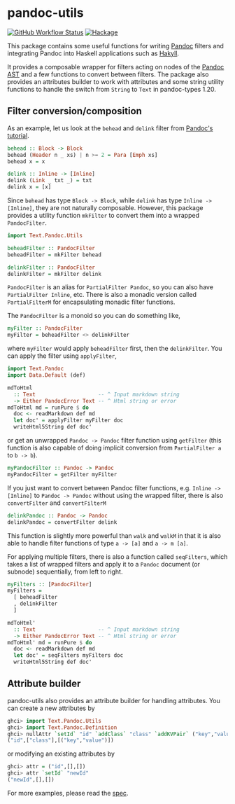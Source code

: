 # pandoc-utils

[![GitHub Workflow Status](https://img.shields.io/github/workflow/status/Krasjet/pandoc-utils/build)](https://github.com/Krasjet/pandoc-utils/actions?query=workflow%3Abuild)
[![Hackage](https://img.shields.io/hackage/v/pandoc-utils)](https://hackage.haskell.org/package/pandoc-utils)

This package contains some useful functions for writing
[Pandoc](https://pandoc.org/) filters and integrating Pandoc into Haskell
applications such as [Hakyll](https://jaspervdj.be/hakyll/).

It provides a composable wrapper for filters acting on nodes of the [Pandoc
AST](https://hackage.haskell.org/package/pandoc-types/docs/Text-Pandoc-Definition.html)
and a few functions to convert between filters. The package also provides an
attributes builder to work with attributes and some string utility functions to
handle the switch from `String` to `Text` in pandoc-types 1.20.

## Filter conversion/composition

As an example, let us look at the `behead` and `delink` filter from [Pandoc's
tutorial](https://pandoc.org/filters.html).
```haskell
behead :: Block -> Block
behead (Header n _ xs) | n >= 2 = Para [Emph xs]
behead x = x

delink :: Inline -> [Inline]
delink (Link _ txt _) = txt
delink x = [x]
```

Since `behead` has type `Block -> Block`, while `delink` has type `Inline ->
[Inline]`, they are not naturally composable. However, this package provides a
utility function `mkFilter` to convert them into a wrapped `PandocFilter`.
```haskell
import Text.Pandoc.Utils

beheadFilter :: PandocFilter
beheadFilter = mkFilter behead

delinkFilter :: PandocFilter
delinkFilter = mkFilter delink
```
`PandocFilter` is an alias for `PartialFilter Pandoc`, so you can also have
`PartialFilter Inline`, etc. There is also a monadic version called
`PartialFilterM` for encapsulating monadic filter functions.

The `PandocFilter` is a monoid so you can do something like,
```haskell
myFilter :: PandocFilter
myFilter = beheadFilter <> delinkFilter
```
where `myFilter` would apply `beheadFilter` first, then the `delinkFilter`. You
can apply the filter using `applyFilter`,
```haskell
import Text.Pandoc
import Data.Default (def)

mdToHtml
  :: Text                    -- ^ Input markdown string
  -> Either PandocError Text -- ^ Html string or error
mdToHtml md = runPure $ do
  doc <- readMarkdown def md
  let doc' = applyFilter myFilter doc
  writeHtml5String def doc'
```
or get an unwrapped `Pandoc -> Pandoc` filter function using `getFilter` (this
function is also capable of doing implicit conversion from `PartialFilter a` to
`b -> b`).
```haskell
myPandocFilter :: Pandoc -> Pandoc
myPandocFilter = getFilter myFilter
```

If you just want to convert between Pandoc filter functions, e.g. `Inline ->
[Inline]` to `Pandoc -> Pandoc` without using the wrapped filter, there is also
`convertFilter` and `convertFilterM`
```haskell
delinkPandoc :: Pandoc -> Pandoc
delinkPandoc = convertFilter delink
```
This function is slightly more powerful than `walk` and `walkM` in that it is
also able to handle filter functions of type `a -> [a]` and `a -> m [a]`.

For applying multiple filters, there is also a function called `seqFilters`,
which takes a list of wrapped filters and apply it to a `Pandoc` document (or
subnode) sequentially, from left to right.
```haskell
myFilters :: [PandocFilter]
myFilters =
  [ beheadFilter
  , delinkFilter
  ]

mdToHtml'
  :: Text                    -- ^ Input markdown string
  -> Either PandocError Text -- ^ Html string or error
mdToHtml' md = runPure $ do
  doc <- readMarkdown def md
  let doc' = seqFilters myFilters doc
  writeHtml5String def doc'
```

## Attribute builder

pandoc-utils also provides an attribute builder for handling attributes. You
can create a new attributes by
```haskell
ghci> import Text.Pandoc.Utils
ghci> import Text.Pandoc.Definition
ghci> nullAttr `setId` "id" `addClass` "class" `addKVPair` ("key","value")
("id",["class"],[("key","value")])
```
or modifying an existing attributes by
```haskell
ghci> attr = ("id",[],[])
ghci> attr `setId` "newId"
("newId",[],[])
```

For more examples, please read the
[spec](https://github.com/Krasjet/pandoc-utils/blob/master/test/Spec.hs).

